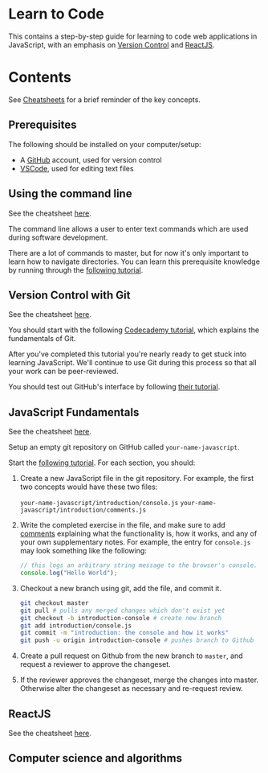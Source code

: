 # Learn to Code
This contains a step-by-step guide for learning to code web applications in JavaScript, with an emphasis on [Version Control](https://www.atlassian.com/git/tutorials/what-is-version-control) and [ReactJS](https://reactjs.org/).

# Contents
See [Cheatsheets](CHEATSHEETS.md) for a brief reminder of the key concepts.

## Prerequisites
The following should be installed on your computer/setup:

- A [GitHub](https://github.com/) account, used for version control
- [VSCode](https://code.visualstudio.com/), used for editing text files

## Using the command line
See the cheatsheet [here](CHEATSHEETS.md#using-the-command-line).

The command line allows a user to enter text commands which are used during software development.

There are a lot of commands to master, but for now it's only important to learn how to navigate directories. You can learn this prerequisite knowledge by running through the [following tutorial](https://www.codecademy.com/learn/learn-the-command-line/modules/learn-the-command-line-navigation
).

## Version Control with Git
See the cheatsheet [here](CHEATSHEETS.md#version-control-with-git).

You should start with the following [Codecademy tutorial](https://www.codecademy.com/learn/learn-git), which explains the fundamentals of Git.

After you've completed this tutorial you're nearly ready to get stuck into learning JavaScript. We'll continue to use Git during this process so that all your work can be peer-reviewed.

You should test out GitHub's interface by following [their tutorial](https://guides.github.com/activities/hello-world/).

## JavaScript Fundamentals

See the cheatsheet [here](CHEATSHEETS.md#javascript-fundamentals).

Setup an empty git repository on GitHub called `your-name-javascript`.

Start the [following tutorial](https://www.codecademy.com/learn/introduction-to-javascript). For each section, you should:

1. Create a new JavaScript file in the git repository. For example, the first two concepts would have these two files:

    `your-name-javascript/introduction/console.js`
    `your-name-javascript/introduction/comments.js`

2. Write the completed exercise in the file, and make sure to add [comments](https://developer.mozilla.org/en-US/docs/Web/JavaScript/Reference/Lexical_grammar#Comments) explaining what the functionality is, how it works, and any of your own supplementary notes. For example, the entry for `console.js` may look something like the following:

    ```js
    // this logs an arbitrary string message to the browser's console.
    console.log("Hello World");
    ```

3. Checkout a new branch using git, add the file, and commit it.

    ```sh
    git checkout master
    git pull # pulls any merged changes which don't exist yet
    git checkout -b introduction-console # create new branch
    git add introduction/console.js
    git commit -m "introduction: the console and how it works"
    git push -u origin introduction-console # pushes branch to Github
    ```

4. Create a pull request on Github from the new branch to `master`, and request a reviewer to approve the changeset.

5. If the reviewer approves the changeset, merge the changes into master. Otherwise alter the changeset as necessary and re-request review.

## ReactJS
See the cheatsheet [here](CHEATSHEETS.md#react-js).

## Computer science and algorithms
